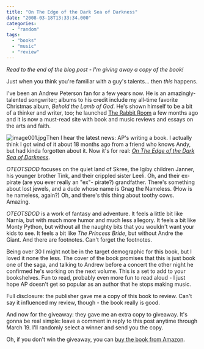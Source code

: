 ```yaml
---
title: "On The Edge of the Dark Sea of Darkness"
date: "2008-03-18T13:33:34.000"
categories: 
  - "random"
tags: 
  - "books"
  - "music"
  - "review"
---
```


_Read to the end of the blog post - I'm giving away a copy of the book!_

Just when you think you're familiar with a guy's talents... then _this_ happens.

I've been an Andrew Peterson fan for a few years now. He is an amazingly-talented songwriter; albums to his credit include my all-time favorite Christmas album, _Behold the Lamb of God_. He's shown himself to be a bit of a thinker and writer, too; he launched [The Rabbit Room](http://www.rabbitroom.com) a few months ago and it is now a must-read site with book and music reviews and essays on the arts and faith.

![image001.jpg](http://www.chrishubbs.com/wordpress/wp-content/uploads/2008/03/image001.jpg)Then I hear the latest news: AP's writing a book. I actually think I got wind of it about 18 months ago from a friend who knows Andy, but had kinda forgotten about it. Now it's for real: [_On The Edge of the Dark Sea of Darkness_](http://www.amazon.com/exec/obidos/ASIN/1400073847).

_OTEOTSDOD_ focuses on the quiet land of Skree, the Igiby children Janner, his younger brother Tink, and their crippled sister Leeli. Oh, and their ex-pirate (are you ever really an "ex"- pirate?) grandfather. There's something about lost jewels, and a dude whose name is Gnag the Nameless. (How is he nameless, again?) Oh, and there's this thing about toothy cows. Amazing.

_OTEOTSDOD_ is a work of fantasy and adventure. It feels a little bit like Narnia, but with much more humor and much less allegory. It feels a bit like Monty Python, but without all the naughty bits that you wouldn't want your kids to see. It feels a bit like _The Princess Bride_, but without Andre the Giant. And there are footnotes. Can't forget the footnotes.

Being over 30 I might not be in the target demographic for this book, but I loved it none the less. The cover of the book promises that this is just book one of the saga, and talking to Andrew before a concert the other night he confirmed he's working on the next volume. This is a set to add to your bookshelves. Fun to read, probably even more fun to read aloud - I just hope AP doesn't get so popular as an author that he stops making music.

Full disclosure: the publisher gave me a copy of this book to review. Can't say it influenced my review, though - the book really is good.

And now for the giveaway: they gave me an extra copy to giveaway. It's gonna be real simple: leave a comment in reply to this post anytime through March 19. I'll randomly select a winner and send you the copy.

Oh, if you don't win the giveaway, you can [buy the book from Amazon](http://www.amazon.com/exec/obidos/ASIN/1400073847).
